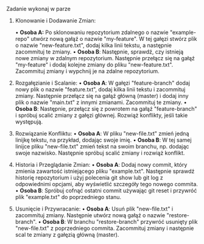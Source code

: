Zadanie wykonaj w parze 

1. Klonowanie i Dodawanie Zmian:

      •	**Osoba A:** Po sklonowaniu repozytorium zdalnego o nazwie "example-repo" utwórz nową gałąź o nazwie "my-feature". W tej gałęzi stwórz plik o nazwie "new-feature.txt", dodaj kilka linii tekstu, a następnie zacommituj te zmiany.
      •	**Osoba B**: Następnie, sprawdź, czy istnieją nowe zmiany w zdalnym repozytorium. Następnie przełącz się na gałąź "my-feature" i dodaj kolejne zmiany do pliku "new-feature.txt". Zacommituj zmiany i wypchnij je na zdalne repozytorium.

2.	Rozgałęzianie i Scalanie:
      •	**Osoba A**: W gałęzi "feature-branch" dodaj nowy plik o nazwie "feature.txt", dodaj kilka linii tekstu i zacommituj zmiany. Następnie przełącz się na gałąź główną (master) i dodaj inny plik o nazwie "main.txt" z innymi zmianami. Zacommituj te zmiany.
      •	**Osoba B**: Następnie, przełącz się z powrotem na gałąź "feature-branch" i spróbuj scalić zmiany z gałęzi głównej. Rozwiąż konflikty, jeśli takie występują.

3.  Rozwiązanie Konfliktu:
      •	**Osoba A**: W pliku "new-file.txt" zmień jedną linijkę tekstu, na przykład, dodając swoje imię.
      •	**Osoba B**: W tej samej linijce pliku "new-file.txt" zmień tekst na swoim branchu, np. dodając swoje nazwisko. Następnie spróbuj scalić zmiany i rozwiąż konflikt.

4. Historia i Przeglądanie Zmian:
      •	**Osoba A**: Dodaj nowy commit, który zmienia zawartość istniejącego pliku "example.txt". Następnie sprawdź historię repozytorium i użyj polecenia git show lub git log z odpowiednimi opcjami, aby wyświetlić szczegóły tego nowego commita.
      •	**Osoba B**: Spróbuj cofnąć ostatni commit używając git reset i przywróć plik "example.txt" do poprzedniego stanu.

5. Usunięcie i Przywracanie:
      •	**Osoba A**: Usuń plik "new-file.txt" i zacommituj zmiany. Następnie utwórz nową gałąź o nazwie "restore-branch".
      •	**Osoba B**: W branchu "restore-branch" przywróć usunięty plik "new-file.txt" z poprzedniego commita. Zacommituj zmiany i następnie scal te zmiany z gałęzią główną (master).
